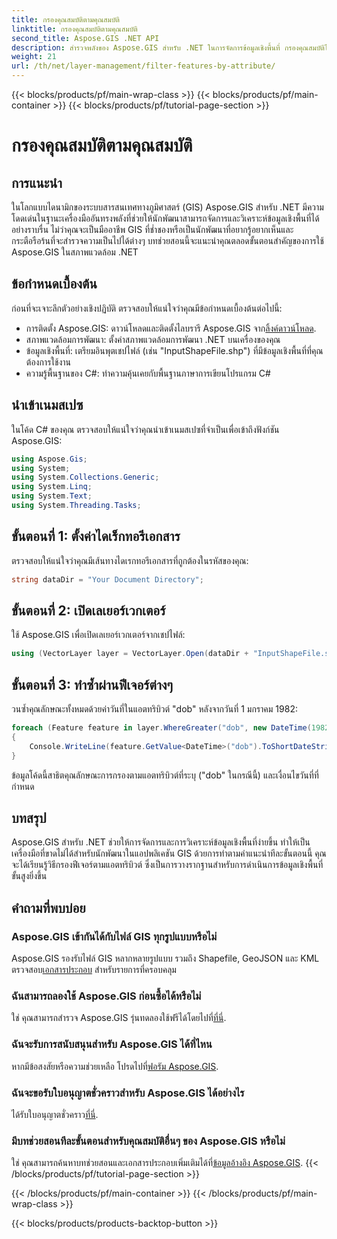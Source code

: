 ```yaml
---
title: กรองคุณสมบัติตามคุณสมบัติ
linktitle: กรองคุณสมบัติตามคุณสมบัติ
second_title: Aspose.GIS .NET API
description: สำรวจพลังของ Aspose.GIS สำหรับ .NET ในการจัดการข้อมูลเชิงพื้นที่ กรองคุณสมบัติได้อย่างง่ายดาย ปรับปรุงแอปพลิเคชัน GIS และเพิ่มประสิทธิภาพการทำงาน
weight: 21
url: /th/net/layer-management/filter-features-by-attribute/
---
```


{{< blocks/products/pf/main-wrap-class >}}
{{< blocks/products/pf/main-container >}}
{{< blocks/products/pf/tutorial-page-section >}}

# กรองคุณสมบัติตามคุณสมบัติ

## การแนะนำ
ในโลกแบบไดนามิกของระบบสารสนเทศทางภูมิศาสตร์ (GIS) Aspose.GIS สำหรับ .NET มีความโดดเด่นในฐานะเครื่องมืออันทรงพลังที่ช่วยให้นักพัฒนาสามารถจัดการและวิเคราะห์ข้อมูลเชิงพื้นที่ได้อย่างราบรื่น ไม่ว่าคุณจะเป็นมืออาชีพ GIS ที่ช่ำชองหรือเป็นนักพัฒนาที่อยากรู้อยากเห็นและกระตือรือร้นที่จะสำรวจความเป็นไปได้ต่างๆ บทช่วยสอนนี้จะแนะนำคุณตลอดขั้นตอนสำคัญของการใช้ Aspose.GIS ในสภาพแวดล้อม .NET
## ข้อกำหนดเบื้องต้น
ก่อนที่จะเจาะลึกตัวอย่างเชิงปฏิบัติ ตรวจสอบให้แน่ใจว่าคุณมีข้อกำหนดเบื้องต้นต่อไปนี้:
-  การติดตั้ง Aspose.GIS: ดาวน์โหลดและติดตั้งไลบรารี Aspose.GIS จาก[ลิ้งค์ดาวน์โหลด](https://releases.aspose.com/gis/net/).
- สภาพแวดล้อมการพัฒนา: ตั้งค่าสภาพแวดล้อมการพัฒนา .NET บนเครื่องของคุณ
- ข้อมูลเชิงพื้นที่: เตรียมอินพุตเชปไฟล์ (เช่น "InputShapeFile.shp") ที่มีข้อมูลเชิงพื้นที่ที่คุณต้องการใช้งาน
- ความรู้พื้นฐานของ C#: ทำความคุ้นเคยกับพื้นฐานภาษาการเขียนโปรแกรม C#
## นำเข้าเนมสเปซ
ในโค้ด C# ของคุณ ตรวจสอบให้แน่ใจว่าคุณนำเข้าเนมสเปซที่จำเป็นเพื่อเข้าถึงฟังก์ชัน Aspose.GIS:
```csharp
using Aspose.Gis;
using System;
using System.Collections.Generic;
using System.Linq;
using System.Text;
using System.Threading.Tasks;
```
## ขั้นตอนที่ 1: ตั้งค่าไดเร็กทอรีเอกสาร
ตรวจสอบให้แน่ใจว่าคุณมีเส้นทางไดเรกทอรีเอกสารที่ถูกต้องในรหัสของคุณ:
```csharp
string dataDir = "Your Document Directory";
```
## ขั้นตอนที่ 2: เปิดเลเยอร์เวกเตอร์
ใช้ Aspose.GIS เพื่อเปิดเลเยอร์เวกเตอร์จากเชปไฟล์:
```csharp
using (VectorLayer layer = VectorLayer.Open(dataDir + "InputShapeFile.shp", Drivers.Shapefile))
```
## ขั้นตอนที่ 3: ทำซ้ำผ่านฟีเจอร์ต่างๆ
วนซ้ำคุณลักษณะทั้งหมดด้วยค่าวันที่ในแอตทริบิวต์ "dob" หลังจากวันที่ 1 มกราคม 1982:
```csharp
foreach (Feature feature in layer.WhereGreater("dob", new DateTime(1982, 1, 1, 0, 0, 0)))
{
    Console.WriteLine(feature.GetValue<DateTime>("dob").ToShortDateString());
}
```
ข้อมูลโค้ดนี้สาธิตคุณลักษณะการกรองตามแอตทริบิวต์ที่ระบุ ("dob" ในกรณีนี้) และเงื่อนไขวันที่ที่กำหนด
## บทสรุป
Aspose.GIS สำหรับ .NET ช่วยให้การจัดการและการวิเคราะห์ข้อมูลเชิงพื้นที่ง่ายขึ้น ทำให้เป็นเครื่องมือที่ขาดไม่ได้สำหรับนักพัฒนาในแอปพลิเคชัน GIS ด้วยการทำตามคำแนะนำทีละขั้นตอนนี้ คุณจะได้เรียนรู้วิธีกรองฟีเจอร์ตามแอตทริบิวต์ ซึ่งเป็นการวางรากฐานสำหรับการดำเนินการข้อมูลเชิงพื้นที่ขั้นสูงยิ่งขึ้น
## คำถามที่พบบ่อย
### Aspose.GIS เข้ากันได้กับไฟล์ GIS ทุกรูปแบบหรือไม่
 Aspose.GIS รองรับไฟล์ GIS หลากหลายรูปแบบ รวมถึง Shapefile, GeoJSON และ KML ตรวจสอบ[เอกสารประกอบ](https://reference.aspose.com/gis/net/) สำหรับรายการที่ครอบคลุม
### ฉันสามารถลองใช้ Aspose.GIS ก่อนซื้อได้หรือไม่
 ใช่ คุณสามารถสำรวจ Aspose.GIS รุ่นทดลองใช้ฟรีได้โดยไปที่[ที่นี่](https://releases.aspose.com/).
### ฉันจะรับการสนับสนุนสำหรับ Aspose.GIS ได้ที่ไหน
 หากมีข้อสงสัยหรือความช่วยเหลือ โปรดไปที่[ฟอรัม Aspose.GIS](https://forum.aspose.com/c/gis/33).
### ฉันจะขอรับใบอนุญาตชั่วคราวสำหรับ Aspose.GIS ได้อย่างไร
 ได้รับใบอนุญาตชั่วคราว[ที่นี่](https://purchase.aspose.com/temporary-license/).
### มีบทช่วยสอนทีละขั้นตอนสำหรับคุณสมบัติอื่นๆ ของ Aspose.GIS หรือไม่
 ใช่ คุณสามารถค้นหาบทช่วยสอนและเอกสารประกอบเพิ่มเติมได้ที่[ข้อมูลอ้างอิง Aspose.GIS](https://reference.aspose.com/gis/net/).
{{< /blocks/products/pf/tutorial-page-section >}}

{{< /blocks/products/pf/main-container >}}
{{< /blocks/products/pf/main-wrap-class >}}

{{< blocks/products/products-backtop-button >}}
